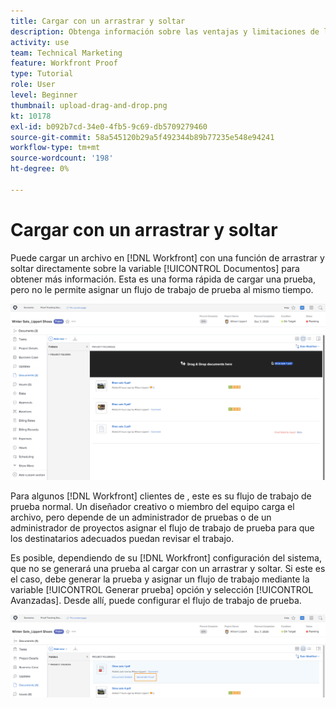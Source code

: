 ```yaml
---
title: Cargar con un arrastrar y soltar
description: Obtenga información sobre las ventajas y limitaciones de la carga de archivos en [!DNL  Workfront] mediante arrastrar y soltar.
activity: use
team: Technical Marketing
feature: Workfront Proof
type: Tutorial
role: User
level: Beginner
thumbnail: upload-drag-and-drop.png
kt: 10178
exl-id: b092b7cd-34e0-4fb5-9c69-db5709279460
source-git-commit: 58a545120b29a5f492344b89b77235e548e94241
workflow-type: tm+mt
source-wordcount: '198'
ht-degree: 0%

---
```


# Cargar con un arrastrar y soltar

Puede cargar un archivo en [!DNL Workfront] con una función de arrastrar y soltar directamente sobre la variable [!UICONTROL Documentos] para obtener más información. Esta es una forma rápida de cargar una prueba, pero no le permite asignar un flujo de trabajo de prueba al mismo tiempo.

![Una imagen del [!UICONTROL Documentos] área de un [!DNL  Workfront] proyecto con el cursor pasando el ratón por encima de la lista de documentos y la [!UICONTROL Arrastrar y soltar documentos aquí] mensaje visible.](assets/drag-and-drop-1.png)

Para algunos [!DNL Workfront] clientes de , este es su flujo de trabajo de prueba normal. Un diseñador creativo o miembro del equipo carga el archivo, pero depende de un administrador de pruebas o de un administrador de proyectos asignar el flujo de trabajo de prueba para que los destinatarios adecuados puedan revisar el trabajo.

Es posible, dependiendo de su [!DNL Workfront] configuración del sistema, que no se generará una prueba al cargar con un arrastrar y soltar. Si este es el caso, debe generar la prueba y asignar un flujo de trabajo mediante la variable [!UICONTROL Generar prueba] opción y selección [!UICONTROL Avanzadas]. Desde allí, puede configurar el flujo de trabajo de prueba.

![Una imagen del [!UICONTROL Documentos] área de un [!DNL  Workfront] proyecto con [!UICONTROL Generar prueba] resaltado.](assets/drag-and-drop-2.png)
